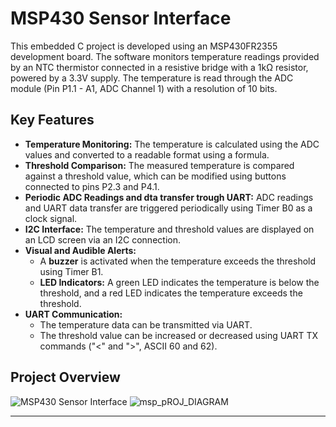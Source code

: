 # MSP430 Sensor Interface

This embedded C project is developed using an MSP430FR2355 development board. The software monitors temperature readings provided by an NTC thermistor connected in a resistive bridge with a 1kΩ resistor, powered by a 3.3V supply. The temperature is read through the ADC module (Pin P1.1 - A1, ADC Channel 1) with a resolution of 10 bits.

## Key Features

- **Temperature Monitoring:** The temperature is calculated using the ADC values and converted to a readable format using a formula.
- **Threshold Comparison:** The measured temperature is compared against a threshold value, which can be modified using buttons connected to pins P2.3 and P4.1.
- **Periodic ADC Readings and dta transfer trough UART:** ADC readings and UART data transfer are triggered periodically using Timer B0 as a clock signal.
- **I2C Interface:** The temperature and threshold values are displayed on an LCD screen via an I2C connection.
- **Visual and Audible Alerts:**
  - A **buzzer** is activated when the temperature exceeds the threshold using Timer B1.
  - **LED Indicators:** A green LED indicates the temperature is below the threshold, and a red LED indicates the temperature exceeds the threshold.
- **UART Communication:**
  - The temperature data can be transmitted via UART.
  - The threshold value can be increased or decreased using UART TX commands ("<" and ">", ASCII 60 and 62).

## Project Overview

![MSP430 Sensor Interface](https://github.com/user-attachments/assets/55e61db3-7699-4fa4-a508-e7967d0ff5d5)
![msp_pROJ_DIAGRAM](https://github.com/user-attachments/assets/2dc5a040-4a60-4561-98cb-20fd11c03869)

---



